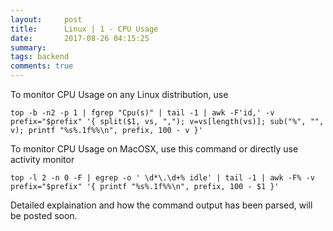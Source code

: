 ```yaml
---
layout:     post
title:      Linux | 1 - CPU Usage
date:       2017-08-26 04:15:25
summary:   
tags: backend
comments: true
---
```


To monitor CPU Usage on any Linux distribution, use

`top -b -n2 -p 1 | fgrep "Cpu(s)" | tail -1 | awk -F'id,' -v prefix="$prefix" '{ split($1, vs, ","); v=vs[length(vs)]; sub("%", "", v); printf "%s%.1f%%\n", prefix, 100 - v }'`


To monitor CPU Usage on MacOSX, use this command or directly use activity monitor

`top -l 2 -n 0 -F | egrep -o ' \d*\.\d+% idle' | tail -1 | awk -F% -v prefix="$prefix" '{ printf "%s%.1f%%\n", prefix, 100 - $1 }'`


Detailed explaination and how the command output has been parsed, will be posted soon.